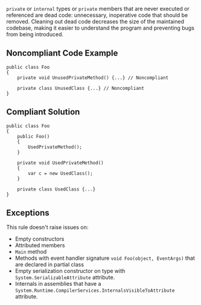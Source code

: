 
`private` or `internal` types or `private` members that are never executed or referenced are dead code: unnecessary, inoperative code that should be removed. Cleaning out dead code decreases the size of the maintained codebase, making it easier to understand the program and preventing bugs from being introduced.

## Noncompliant Code Example


    public class Foo
    {
        private void UnusedPrivateMethod() {...} // Noncompliant
    
        private class UnusedClass {...} // Noncompliant
    }


## Compliant Solution


    public class Foo
    {
        public Foo()
        {
            UsedPrivateMethod();
        }
    
        private void UsedPrivateMethod()
        {
            var c = new UsedClass();
        }
    
        private class UsedClass {...}
    }


## Exceptions

This rule doesn't raise issues on:

-  Empty constructors
-  Attributed members
-  `Main` method
-  Methods with event handler signature `void Foo(object, EventArgs)` that are declared in partial class
-  Empty serialization constructor on type with `System.SerializableAttribute` attribute.
-  Internals in assemblies that have a `System.Runtime.CompilerServices.InternalsVisibleToAttribute` attribute.


